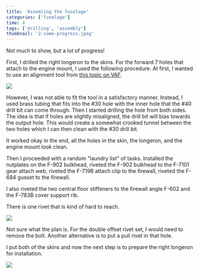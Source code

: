 ```yaml
---
title: 'Assemling the fuselage'
categories: ['fuselage']
time: 4
tags: ['drilling', 'assembly']
thumbnail: '2-some-progress.jpeg'
---
```


Not much to show, but a lot of progress!

<!-- more -->

First, I drilled the right longeron to the skins. For the forward 7 holes that attach to the engine mount, I used the following procedure. At first, I wanted to use an alignment tool from [this topic on VAF](https://vansairforce.net/community/showthread.php?t=167981).

![](0-alignment-tool.jpeg)

However, I was not able to fit the tool in a satisfactory manner. Instead, I used brass tubing that fits into the #30 hole with the inner hole that the #40 drill bit can come through. Then I started drilling the hole from both sides. The idea is that if holes are slightly misaligned, the drill bit will bias towards the output hole. This would create a somewhat crooked tunnel between the two holes which I can then clean with the #30 drill bit.

It worked okay in the end, all the holes in the skin, the longeron, and the engine mount look clean.

Then I proceeded with a random "laundry list" of tasks. Installed the nutplates on the F-902 bulkhead, riveted the F-902 bulkhead to the F-7101 gear attach web, riveted the F-719B attach clip to the firewall, riveted the F-684 gusset to the firewall.

I also riveted the two central floor stiffeners to the firewall angle F-602 and the F-783B cover support rib.

There is one rivet that is kind of hard to reach.

![](1-difficult-rivet.jpeg)

Not sure what the plan is. For the double offset rivet set, I would need to remove the bolt. Another alternative is to put a pull rivet in that hole.

I put both of the skins and now the next step is to prepare the right longeron for installation.

![](2-some-progress.jpeg)
